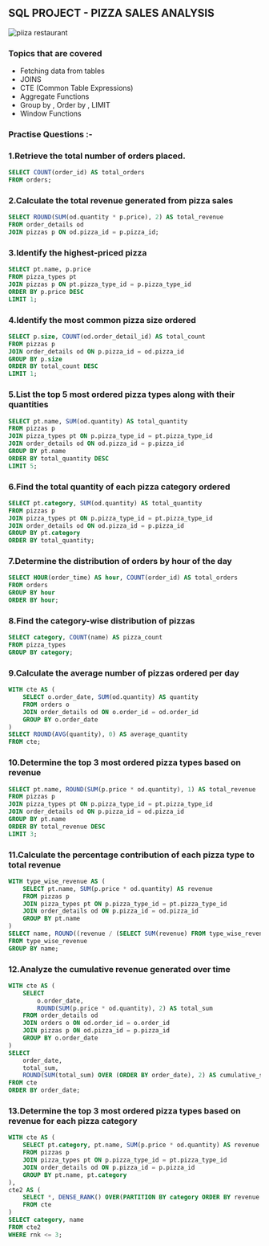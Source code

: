 ## SQL PROJECT - PIZZA SALES ANALYSIS
![piiza restaurant](https://thumbs.dreamstime.com/b/delicious-pizza-table-restaurant-ai-generative-design-background-instagram-facebook-wall-painting-wallpaper-photo-324132045.jpg)

### Topics that are covered
- Fetching data from tables
- JOINS
- CTE (Common Table Expressions)
- Aggregate Functions 
- Group by , Order by , LIMIT
- Window Functions

### Practise Questions :-

### 1.Retrieve the total number of orders placed.
```sql
SELECT COUNT(order_id) AS total_orders 
FROM orders;

```

### 2.Calculate the total revenue generated from pizza sales
```sql
SELECT ROUND(SUM(od.quantity * p.price), 2) AS total_revenue
FROM order_details od
JOIN pizzas p ON od.pizza_id = p.pizza_id;

```

### 3.Identify the highest-priced pizza
```sql
SELECT pt.name, p.price
FROM pizza_types pt
JOIN pizzas p ON pt.pizza_type_id = p.pizza_type_id
ORDER BY p.price DESC
LIMIT 1;

```

### 4.Identify the most common pizza size ordered
```sql
SELECT p.size, COUNT(od.order_detail_id) AS total_count
FROM pizzas p 
JOIN order_details od ON p.pizza_id = od.pizza_id
GROUP BY p.size
ORDER BY total_count DESC
LIMIT 1;

```

### 5.List the top 5 most ordered pizza types along with their quantities
```sql
SELECT pt.name, SUM(od.quantity) AS total_quantity
FROM pizzas p 
JOIN pizza_types pt ON p.pizza_type_id = pt.pizza_type_id
JOIN order_details od ON od.pizza_id = p.pizza_id
GROUP BY pt.name
ORDER BY total_quantity DESC
LIMIT 5;

```

### 6.Find the total quantity of each pizza category ordered
```sql
SELECT pt.category, SUM(od.quantity) AS total_quantity
FROM pizzas p 
JOIN pizza_types pt ON p.pizza_type_id = pt.pizza_type_id
JOIN order_details od ON od.pizza_id = p.pizza_id
GROUP BY pt.category
ORDER BY total_quantity;

```

### 7.Determine the distribution of orders by hour of the day
```sql
SELECT HOUR(order_time) AS hour, COUNT(order_id) AS total_orders
FROM orders
GROUP BY hour
ORDER BY hour;

```

### 8.Find the category-wise distribution of pizzas
```sql
SELECT category, COUNT(name) AS pizza_count
FROM pizza_types
GROUP BY category;

```

### 9.Calculate the average number of pizzas ordered per day
```sql
WITH cte AS (
    SELECT o.order_date, SUM(od.quantity) AS quantity
    FROM orders o
    JOIN order_details od ON o.order_id = od.order_id
    GROUP BY o.order_date
)
SELECT ROUND(AVG(quantity), 0) AS average_quantity
FROM cte;

```

### 10.Determine the top 3 most ordered pizza types based on revenue
```sql
SELECT pt.name, ROUND(SUM(p.price * od.quantity), 1) AS total_revenue
FROM pizzas p
JOIN pizza_types pt ON p.pizza_type_id = pt.pizza_type_id
JOIN order_details od ON p.pizza_id = od.pizza_id
GROUP BY pt.name
ORDER BY total_revenue DESC
LIMIT 3;

```

### 11.Calculate the percentage contribution of each pizza type to total revenue
```sql
WITH type_wise_revenue AS (
    SELECT pt.name, SUM(p.price * od.quantity) AS revenue
    FROM pizzas p 
    JOIN pizza_types pt ON p.pizza_type_id = pt.pizza_type_id
    JOIN order_details od ON p.pizza_id = od.pizza_id
    GROUP BY pt.name
)
SELECT name, ROUND((revenue / (SELECT SUM(revenue) FROM type_wise_revenue)) * 100, 2) AS total_percentage
FROM type_wise_revenue
GROUP BY name;

```

### 12.Analyze the cumulative revenue generated over time
```sql
WITH cte AS (
    SELECT 
        o.order_date,
        ROUND(SUM(p.price * od.quantity), 2) AS total_sum
    FROM order_details od
    JOIN orders o ON od.order_id = o.order_id
    JOIN pizzas p ON od.pizza_id = p.pizza_id
    GROUP BY o.order_date
)
SELECT 
    order_date,
    total_sum,
    ROUND(SUM(total_sum) OVER (ORDER BY order_date), 2) AS cumulative_sum
FROM cte
ORDER BY order_date;

```

### 13.Determine the top 3 most ordered pizza types based on revenue for each pizza category
```sql
WITH cte AS (
    SELECT pt.category, pt.name, SUM(p.price * od.quantity) AS revenue
    FROM pizzas p
    JOIN pizza_types pt ON p.pizza_type_id = pt.pizza_type_id
    JOIN order_details od ON p.pizza_id = p.pizza_id
    GROUP BY pt.name, pt.category
),
cte2 AS (
    SELECT *, DENSE_RANK() OVER(PARTITION BY category ORDER BY revenue DESC) AS rnk
    FROM cte
)
SELECT category, name 
FROM cte2
WHERE rnk <= 3;

```
